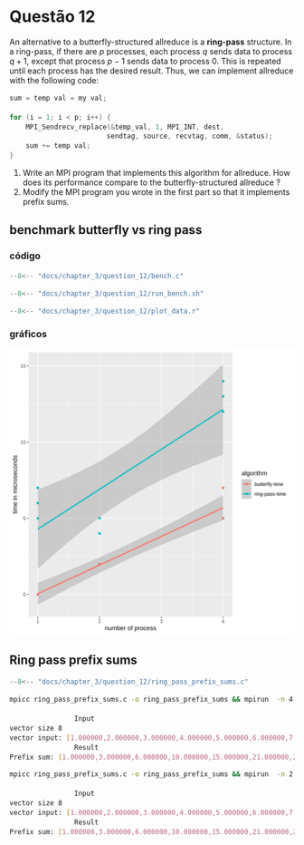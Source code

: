 # Questão 12

An alternative to a butterfly-structured allreduce is a **ring-pass** structure. In a ring-pass, if there are $p$ processes, each process $q$ sends data to process $q + 1$, except that process $p − 1$ sends data to process $0$. This is repeated until each process has the desired result. Thus, we can implement allreduce with the following code:
```c
sum = temp val = my val;

for (i = 1; i < p; i++) {
    MPI_Sendrecv_replace(&temp_val, 1, MPI_INT, dest,
                        sendtag, source, recvtag, comm, &status);
    sum += temp val;
}
```
1.  Write an MPI program that implements this algorithm for allreduce. How does its performance compare to the butterfly-structured allreduce ?  
2.  Modify the MPI program you wrote in the first part so that it implements prefix sums.

## benchmark butterfly vs ring pass

### código

``` c title="bench.c"
--8<-- "docs/chapter_3/question_12/bench.c"
```

``` c title="run_bench.sh"
--8<-- "docs/chapter_3/question_12/run_bench.sh"
```

``` c title="plot_data.r"
--8<-- "docs/chapter_3/question_12/plot_data.r"
```

### gráficos

![](butterfly_vs_ring_pass.svg)


## Ring pass prefix sums

``` c title="ring_pass_prefix_sums.c"
--8<-- "docs/chapter_3/question_12/ring_pass_prefix_sums.c"
```

```bash
mpicc ring_pass_prefix_sums.c -o ring_pass_prefix_sums && mpirun  -n 4 ./ring_pass_prefix_sums 8 1,2,3,4,5,6,7,8  && rm ring_pass_prefix_sums

                Input
vector size 8
vector input: [1.000000,2.000000,3.000000,4.000000,5.000000,6.000000,7.000000,8.000000]
                Result
Prefix sum: [1.000000,3.000000,6.000000,10.000000,15.000000,21.000000,28.000000,36.000000]
```
```bash
mpicc ring_pass_prefix_sums.c -o ring_pass_prefix_sums && mpirun  -n 2 ./ring_pass_prefix_sums 8 1,2,3,4,5,6,7,8  && rm ring_pass_prefix_sums

                Input
vector size 8
vector input: [1.000000,2.000000,3.000000,4.000000,5.000000,6.000000,7.000000,8.000000]
                Result
Prefix sum: [1.000000,3.000000,6.000000,10.000000,15.000000,21.000000,28.000000,36.000000]
```

